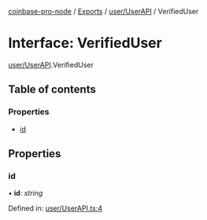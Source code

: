 [coinbase-pro-node](../README.md) / [Exports](../modules.md) / [user/UserAPI](../modules/user_userapi.md) / VerifiedUser

# Interface: VerifiedUser

[user/UserAPI](../modules/user_userapi.md).VerifiedUser

## Table of contents

### Properties

- [id](user_userapi.verifieduser.md#id)

## Properties

### id

• **id**: *string*

Defined in: [user/UserAPI.ts:4](https://github.com/bennycode/coinbase-pro-node/blob/760c258/src/user/UserAPI.ts#L4)
